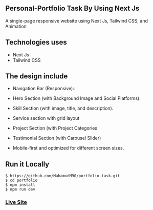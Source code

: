 ## Personal-Portfolio Task By Using Next Js

A single-page responsive website using Next Js, Tailwind CSS, and Animation

## Technologies uses
 - Next Js
 - Tailwind CSS
## The design include
 - Navigation Bar (Responsive):.

 - Hero Section (with Background Image and Social Platforms).

-  Skill Section (with image, title, and description).

-  Service section with grid layout

-  Project Section (with Project Categories

-  Testimonial Section (with Carousel Slider)

-  Mobile-first and optimized for different screen sizes.
  
  
  ## Run it Locally
```
$ https://github.com/MahamudM90/portfolio-task.git
$ cd portfolio
$ npm install
$ npm run dev
```
   ###    [Live Site](https://mahamudm90.github.io/Task-1)
